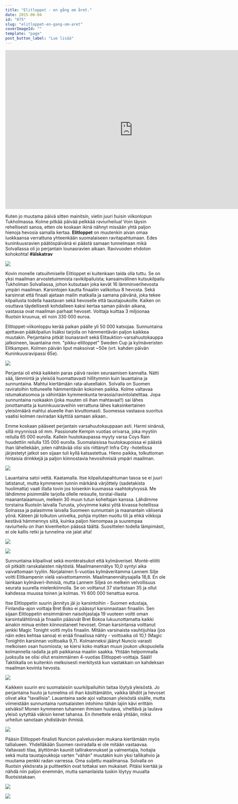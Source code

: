 ```yaml
---
title: "Elitloppet - en gång om året."
date: 2015-06-04
id: "875"
slug: "elitloppet-en-gang-om-aret"
coverImageId: ""
template: "page"
post_button_label: "Lue lisää"
---
```


<iframe allowfullscreen data-thumbnail-src="https://i.ytimg.com/vi/o_KvQ3X78pA/0.jpg" frameborder="0" height="500" src="https://www.youtube.com/embed/o_KvQ3X78pA?feature=player_embedded" width="800"></iframe>

Kuten jo muutama päivä sitten mainitsin, vietin juuri huisin viikonlopun Tukholmassa. Kolme pitkää päivää pelkkää raviurheilua! Voin täysin rehellisesti sanoa, etten ole koskaan ikinä nähnyt missään yhtä paljon hienoja hevosia samalla kertaa. **Elitloppet** on muutenkin aivan omaa luokkaansa verrattuna yhteenkään suomalaiseen ravitapahtumaan. Edes kuninkuusravien päätöspäivänä ei päästä samaan tunnelmaan mikä Solvallassa oli jo perjantain lounasravien aikaan. Ravivuoden ehdoton kohokohta! **#älskatrav**

[![](/images/IMG_5765_.jpg)](http://1.bp.blogspot.com/-EVYKE9SafFo/VXDFLAD1u8I/AAAAAAAAJsw/73laXPEQXJY/s1600/IMG_5765_.jpg)

Kovin monelle ratsuihmiselle Elitloppet ei kuitenkaan taida olla tuttu. Se on yksi maailman arvostetuimmista ravikilpailuista; kansainvälinen kutsukilpailu Tukholman Solvallassa, johon kutsutaan joka kevät 16 lämminverihevosta ympäri maailman. Karsintojen kautta finaaliin valikoituu 8 hevosta. Sekä karsinnat että finaali ajetaan mailin matkalla ja samana päivänä, joka tekee kilpailusta todella haastavan sekä hevoselle että taustajoukoille. Kaiken on osuttava täydellisesti kohdalleen kaksi kertaa saman päivän aikana, vastassa ovat maailman parhaat hevoset. Voittaja kuittaa 3 miljoonaa Ruotsin kruunua, eli noin 330 000 euroa.

Elitloppet-viikonloppu kerää paikan päälle yli 50 000 katsojaa. Sunnuntaina ajettavan pääkilpailun lisäksi tarjolla on hämmentävän paljon kaikkea muutakin. Perjantaina pitkät lounasravit sekä Elitauktion-varsahuutokauppa jatkoineen, lauantaina mm. "pikku-elitloppet" Sweden Cup ja kylmäveristen Elitkampen. Kolmen päivän liput maksoivat ~50e (vrt. kahden päivän Kuninkuusravipassi 65e).

[![](/images/IMG_5810_.jpg)](http://3.bp.blogspot.com/-CZnqfMkk8iY/VXDFLh54T4I/AAAAAAAAJtA/OZPv9N0_SVA/s1600/IMG_5810_.jpg)

Perjantai oli ehkä kaikkein paras päivä ravien seuraamisen kannalta. Nätti sää, lämmintä ja yleisöä huomattavasti hillitymmin kuin lauantaina ja sunnuntaina. Mahtui kiertämään rata-alueellakin. Solvalla on Suomen raviratoihin tottuneelle hämmentävän kokoinen paikka. Kolme valtavaa istumakatsomoa ja vähintään kymmenkunta terassia/ravintolatelttaa. Jopa sunnuntaina ruokaakin (joka muuten oli ihan mahtavaa!!) sai lähes jonottamatta ja kuninkuusraveihin verrattuna lähes kaksinkertainen yleisömäärä mahtui alueelle ihan kivuttomasti. Suomessa vastaava suoritus vaatisi kolmen raviradan käyttöä samaan aikaan..

Emme koskaan pääseet perjantain varsahuutokauppaan asti. Harmi sinänsä, sillä myynnissä oli mm. Passionate Kempin vuotias orivarsa, joka myytiin reilulla 65 000 eurolla. Kallein huutokaupassa myyty varsa Coys Rain huudettiin reilulla 135 000 eurolla. Suomalaisissa huutokaupoissa ei päästä ihan lähellekään, joten nähtävää olisi siis riittänyt! Infra City -hotellissa järjestetyt jatkot sen sijaan tuli kyllä katsastettua. Hieno paikka, tolkuttoman hintaisia drinkkejä ja paljon kiinnostavia hevosihmisiä ympäri maailman.

[![](/images/IMG_5859_.jpg)](http://3.bp.blogspot.com/-DxbRX3Zwqkg/VXDFN-0lpzI/AAAAAAAAJtc/lKXkWD3SXi8/s1600/IMG_5859_.jpg)

Lauantaina satoi vettä. Kaatamalla. Itse kilpailutapahtuman tasoa se ei juuri latistanut, mutta kymmenen tunnin märkänä värjöttely (sadetakista huolimatta) vaati illalla tovin jos toisenkin kuumassa vaahtokylvyssä. Me lähdimme pisimmälle tarjolla ollelle reissulle, torstai-illasta maanantaiaamuun, melkein 30 muun tutun koheltajan kanssa. Lähdimme torstaina Ruotsiin laivalla Turusta, yövyimme kaksi yötä kivassa hotellissa Solnassa ja palasimme laivalla Suomeen sunnuntain ja maanantain välisenä yönä. Käteen jäi tolkuton univelka, pohjia myöten nuoltu tili ja ehkä viikkoja kestävä hämmennys siitä, kuinka paljon hienompaa ja suurempaa raviurheilu on ihan kivenheiton päässä täältä. Suosittelen todella lämpimästi, ei ole kallis retki ja tunnelma vie jalat alta!

[![](/images/IMG_5813_.jpg)](http://1.bp.blogspot.com/-DtChQ5qx1LA/VXDFNEXmbJI/AAAAAAAAJtU/_I564QXaI9Q/s1600/IMG_5813_.jpg)

[![](/images/IMG_5934_.jpg)](http://2.bp.blogspot.com/-tSiqWWlfd3w/VXDFNiW_5sI/AAAAAAAAJtk/3DOQfas1d2Y/s1600/IMG_5934_.jpg)

Sunnuntaina kilpailivat sekä montératsukot että kylmäveriset. Monté-eliitti oli pitkälti ranskalaisten näytöstä. Maailmanennätys 10,0 syntyi aika vaivattomaan tyyliin. Norjalainen 5-vuotias kylmäveritamma Lannem Silje voitti Elitkampenin vielä vaivattomammin. Maailmanennätysajalla 18,8. En ole lainkaan kylmäveri-ihmisiä, mutta Lannem Siljeä on melkein velvollisuus seurata suurella mielenkiinnolla. Se on voittanut 37 startistaan 35 ja ollut kahdessa muussa toinen ja kolmas. Yli 600 000 tienattua euroa.

Itse Elitloppetin suurin jännitys jäi jo karsintoihin - Suomen edustaja, Finlandia-ajon voittaja Bret Boko ei päässyt karsinnastaan finaaliin. Sen sijaan Elitloppetin ensimmäinen naisohjastaja 19 vuoteen voitti oman karsintalähtönsä ja finaaliin pääsivät Bret Bokoa lukuunottamatta kaikki ainakin minua eniten kiinnostaneet hevoset. Oman karsintansa voittanut jenkki Magic Tonight voitti myös finaalin. Mitään varsinaista vauhtijuhlaa (jos näin edes kehtaa sanoa) ei enää finaalissa nähty - voittoaika oli 10,1 (Magic Tonightin karsinnan voittoaika 9,7). Kolmanneksi jäänyt Nuncio varasti melkoisen osan huomiosta; se kiersi koko matkan muun joukon ulkopuolella kolmannella radalla ja piti paikkansa maaliin saakka. Yhtään helpommalla juoksulla se olisi ollut ensimmäinen 4-vuotias Elitloppet-voittaja. Sääli! Taktiikalla on kuitenkin melkoisesti merkitystä kun vastakkain on kahdeksan maailman kovinta hevosta.

[![](/images/IMG_5989_.jpg)](http://4.bp.blogspot.com/--nWeK3MI49I/VXDFOsndatI/AAAAAAAAJto/s8fqnAqr17M/s1600/IMG_5989_.jpg)

Kaikkein suurin ero suomalaisiin suurkilpailuihin taitaa löytyä yleisöstä. Jo perjantaina huuto ja tunnelma oli ihan käsittämätön, vaikka lähdöt ja hevoset olivat aika "tavallisia". Lauantaina sade ajoi valtaosan yleisöstä sisälle, mutta viimeistään sunnuntaina ruotsalaisten intohimo tähän lajiin kävi erittäin selväksi! Monen kymmenen tuhannen ihmisen huutava, viheltävä ja laulava yleisö sytyttää väkisin kenet tahansa. En ihmettele enää yhtään, miksi urheilun sanotaan yhdistävän ihmisiä.

[![](/images/IMG_6012_2_.jpg)](http://2.bp.blogspot.com/-W9ZBxsq2caU/VXDPP3WoLUI/AAAAAAAAJuI/_ap2C36RDUo/s1600/IMG_6012_2_.jpg)

Pääsin Elitloppet-finalisti Nuncion palvelusväen mukana kiertämään myös tallialueen. Yhdelläkään Suomen raviradalla ei ole mitään vastaavaa. Valtavasti tilaa, älyttömän kauniit tallirakennukset ja valmentajia, hoitajia sekä muita taustajoukkoja varten "vähän" muutakin kuin yksi tallikahvio ja muutama penkki radan varressa. Oma suljettu maailmansa. Solvalla on Ruotsin ykkösrata ja puitteetkin ovat tottakai sen mukaiset. Pitäisi kiertää ja nähdä niin paljon enemmän, mutta samanlaista tuskin löytyy muualta Ruotsistakaan.

[![](/images/IMG_6016_.jpg)](http://3.bp.blogspot.com/-UhZ30ja0mCc/VXDFQNLboNI/AAAAAAAAJt4/C6ZO5viZ9_Q/s1600/IMG_6016_.jpg)

[![](/images/IMG_6018_.jpg)](http://1.bp.blogspot.com/-UEmfteeJxt4/VXDFQq17rLI/AAAAAAAAJt8/cFp9ZLfFgzc/s1600/IMG_6018_.jpg)
